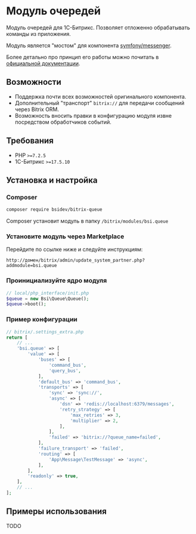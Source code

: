 # Модуль очередей

Модуль очередей для 1С-Битрикс. Позволяет отложенно обрабатывать команды из приложения.

Модуль является "мостом" для компонента [symfony/messenger](https://symfony.com/doc/current/messenger.html).

Более детально про принцип его работы можно почитать в [официальной документации](https://symfony.com/doc/current/components/messenger.html).

## Возможности

- Поддержка почти всех возможностей оригинального компонента.
- Дополнительный "транспорт" `bitrix://` для передачи сообщений через Bitrix ORM.
- Возможность вносить правки в конфигурацию модуля извне посредством обработчиков событий.

## Требования

- PHP `>=7.2.5`
- 1С-Битрикс `>=17.5.10`

## Установка и настройка

### Composer

```sh
composer require bsidev/bitrix-queue
```

Composer установит модуль в папку `/bitrix/modules/bsi.queue`

### Установите модуль через Marketplace

Перейдите по ссылке ниже и следуйте инструкциям:

```
http://домен/bitrix/admin/update_system_partner.php?addmodule=bsi.queue
```

### Проинициализуйте ядро модуля

```php
// local/php_interface/init.php
$queue = new Bsi\Queue\Queue();
$queue->boot();
```

### Пример конфигурации

```php
// bitrix/.settings_extra.php
return [
    // ...
    'bsi.queue' => [
        'value' => [
            'buses' => [
                'command_bus',
                'query_bus',
            ],
            'default_bus' => 'command_bus',
            'transports' => [
                'sync' => 'sync://',
                'async' => [
                    'dsn' => 'redis://localhost:6379/messages',
                    'retry_strategy' => [
                        'max_retries' => 3,
                        'multiplier' => 2,
                    ],
                ],
                'failed' => 'bitrix://?queue_name=failed',
            ],
            'failure_transport' => 'failed',
            'routing' => [
                'App\Message\TestMessage' => 'async',
            ],
        ],
        'readonly' => true,
    ],
    // ...
];
```

## Примеры использования

TODO
